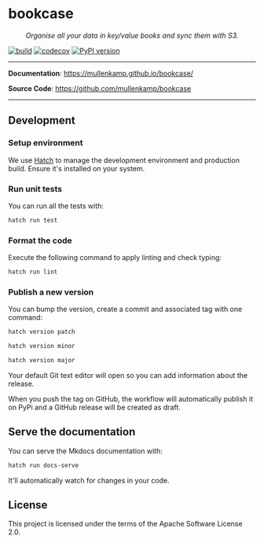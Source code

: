 # bookcase

<p align="center">
    <em>Organise all your data in key/value books and sync them with S3.</em>
</p>

[![build](https://github.com/mullenkamp/bookcase/workflows/Build/badge.svg)](https://github.com/mullenkamp/bookcase/actions)
[![codecov](https://codecov.io/gh/mullenkamp/bookcase/branch/master/graph/badge.svg)](https://codecov.io/gh/mullenkamp/bookcase)
[![PyPI version](https://badge.fury.io/py/bookcase.svg)](https://badge.fury.io/py/bookcase)

---

**Documentation**: <a href="https://mullenkamp.github.io/bookcase/" target="_blank">https://mullenkamp.github.io/bookcase/</a>

**Source Code**: <a href="https://github.com/mullenkamp/bookcase" target="_blank">https://github.com/mullenkamp/bookcase</a>

---

## Development

### Setup environment

We use [Hatch](https://hatch.pypa.io/latest/install/) to manage the development environment and production build. Ensure it's installed on your system.

### Run unit tests

You can run all the tests with:

```bash
hatch run test
```

### Format the code

Execute the following command to apply linting and check typing:

```bash
hatch run lint
```

### Publish a new version

You can bump the version, create a commit and associated tag with one command:

```bash
hatch version patch
```

```bash
hatch version minor
```

```bash
hatch version major
```

Your default Git text editor will open so you can add information about the release.

When you push the tag on GitHub, the workflow will automatically publish it on PyPi and a GitHub release will be created as draft.

## Serve the documentation

You can serve the Mkdocs documentation with:

```bash
hatch run docs-serve
```

It'll automatically watch for changes in your code.

## License

This project is licensed under the terms of the Apache Software License 2.0.
